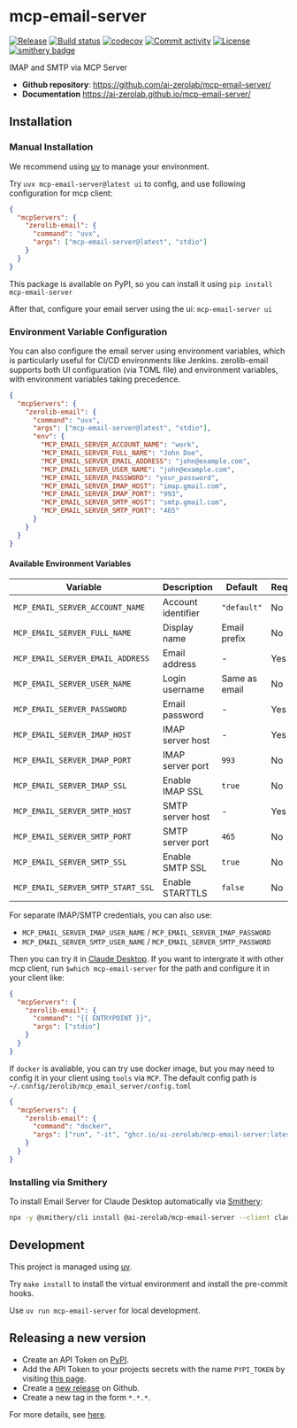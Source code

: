 # mcp-email-server

[![Release](https://img.shields.io/github/v/release/ai-zerolab/mcp-email-server)](https://img.shields.io/github/v/release/ai-zerolab/mcp-email-server)
[![Build status](https://img.shields.io/github/actions/workflow/status/ai-zerolab/mcp-email-server/main.yml?branch=main)](https://github.com/ai-zerolab/mcp-email-server/actions/workflows/main.yml?query=branch%3Amain)
[![codecov](https://codecov.io/gh/ai-zerolab/mcp-email-server/branch/main/graph/badge.svg)](https://codecov.io/gh/ai-zerolab/mcp-email-server)
[![Commit activity](https://img.shields.io/github/commit-activity/m/ai-zerolab/mcp-email-server)](https://img.shields.io/github/commit-activity/m/ai-zerolab/mcp-email-server)
[![License](https://img.shields.io/github/license/ai-zerolab/mcp-email-server)](https://img.shields.io/github/license/ai-zerolab/mcp-email-server)
[![smithery badge](https://smithery.ai/badge/@ai-zerolab/mcp-email-server)](https://smithery.ai/server/@ai-zerolab/mcp-email-server)

IMAP and SMTP via MCP Server

- **Github repository**: <https://github.com/ai-zerolab/mcp-email-server/>
- **Documentation** <https://ai-zerolab.github.io/mcp-email-server/>

## Installation

### Manual Installation

We recommend using [uv](https://github.com/astral-sh/uv) to manage your environment.

Try `uvx mcp-email-server@latest ui` to config, and use following configuration for mcp client:

```json
{
  "mcpServers": {
    "zerolib-email": {
      "command": "uvx",
      "args": ["mcp-email-server@latest", "stdio"]
    }
  }
}
```

This package is available on PyPI, so you can install it using `pip install mcp-email-server`

After that, configure your email server using the ui: `mcp-email-server ui`

### Environment Variable Configuration

You can also configure the email server using environment variables, which is particularly useful for CI/CD environments like Jenkins. zerolib-email supports both UI configuration (via TOML file) and environment variables, with environment variables taking precedence.

```json
{
  "mcpServers": {
    "zerolib-email": {
      "command": "uvx",
      "args": ["mcp-email-server@latest", "stdio"],
      "env": {
        "MCP_EMAIL_SERVER_ACCOUNT_NAME": "work",
        "MCP_EMAIL_SERVER_FULL_NAME": "John Doe",
        "MCP_EMAIL_SERVER_EMAIL_ADDRESS": "john@example.com",
        "MCP_EMAIL_SERVER_USER_NAME": "john@example.com",
        "MCP_EMAIL_SERVER_PASSWORD": "your_password",
        "MCP_EMAIL_SERVER_IMAP_HOST": "imap.gmail.com",
        "MCP_EMAIL_SERVER_IMAP_PORT": "993",
        "MCP_EMAIL_SERVER_SMTP_HOST": "smtp.gmail.com",
        "MCP_EMAIL_SERVER_SMTP_PORT": "465"
      }
    }
  }
}
```

#### Available Environment Variables

| Variable                          | Description        | Default       | Required |
| --------------------------------- | ------------------ | ------------- | -------- |
| `MCP_EMAIL_SERVER_ACCOUNT_NAME`   | Account identifier | `"default"`   | No       |
| `MCP_EMAIL_SERVER_FULL_NAME`      | Display name       | Email prefix  | No       |
| `MCP_EMAIL_SERVER_EMAIL_ADDRESS`  | Email address      | -             | Yes      |
| `MCP_EMAIL_SERVER_USER_NAME`      | Login username     | Same as email | No       |
| `MCP_EMAIL_SERVER_PASSWORD`       | Email password     | -             | Yes      |
| `MCP_EMAIL_SERVER_IMAP_HOST`      | IMAP server host   | -             | Yes      |
| `MCP_EMAIL_SERVER_IMAP_PORT`      | IMAP server port   | `993`         | No       |
| `MCP_EMAIL_SERVER_IMAP_SSL`       | Enable IMAP SSL    | `true`        | No       |
| `MCP_EMAIL_SERVER_SMTP_HOST`      | SMTP server host   | -             | Yes      |
| `MCP_EMAIL_SERVER_SMTP_PORT`      | SMTP server port   | `465`         | No       |
| `MCP_EMAIL_SERVER_SMTP_SSL`       | Enable SMTP SSL    | `true`        | No       |
| `MCP_EMAIL_SERVER_SMTP_START_SSL` | Enable STARTTLS    | `false`       | No       |

For separate IMAP/SMTP credentials, you can also use:

- `MCP_EMAIL_SERVER_IMAP_USER_NAME` / `MCP_EMAIL_SERVER_IMAP_PASSWORD`
- `MCP_EMAIL_SERVER_SMTP_USER_NAME` / `MCP_EMAIL_SERVER_SMTP_PASSWORD`

Then you can try it in [Claude Desktop](https://claude.ai/download). If you want to intergrate it with other mcp client, run `$which mcp-email-server` for the path and configure it in your client like:

```json
{
  "mcpServers": {
    "zerolib-email": {
      "command": "{{ ENTRYPOINT }}",
      "args": ["stdio"]
    }
  }
}
```

If `docker` is avaliable, you can try use docker image, but you may need to config it in your client using `tools` via `MCP`. The default config path is `~/.config/zerolib/mcp_email_server/config.toml`

```json
{
  "mcpServers": {
    "zerolib-email": {
      "command": "docker",
      "args": ["run", "-it", "ghcr.io/ai-zerolab/mcp-email-server:latest"]
    }
  }
}
```

### Installing via Smithery

To install Email Server for Claude Desktop automatically via [Smithery](https://smithery.ai/server/@ai-zerolab/mcp-email-server):

```bash
npx -y @smithery/cli install @ai-zerolab/mcp-email-server --client claude
```

## Development

This project is managed using [uv](https://github.com/ai-zerolab/uv).

Try `make install` to install the virtual environment and install the pre-commit hooks.

Use `uv run mcp-email-server` for local development.

## Releasing a new version

- Create an API Token on [PyPI](https://pypi.org/).
- Add the API Token to your projects secrets with the name `PYPI_TOKEN` by visiting [this page](https://github.com/ai-zerolab/mcp-email-server/settings/secrets/actions/new).
- Create a [new release](https://github.com/ai-zerolab/mcp-email-server/releases/new) on Github.
- Create a new tag in the form `*.*.*`.

For more details, see [here](https://fpgmaas.github.io/cookiecutter-uv/features/cicd/#how-to-trigger-a-release).
